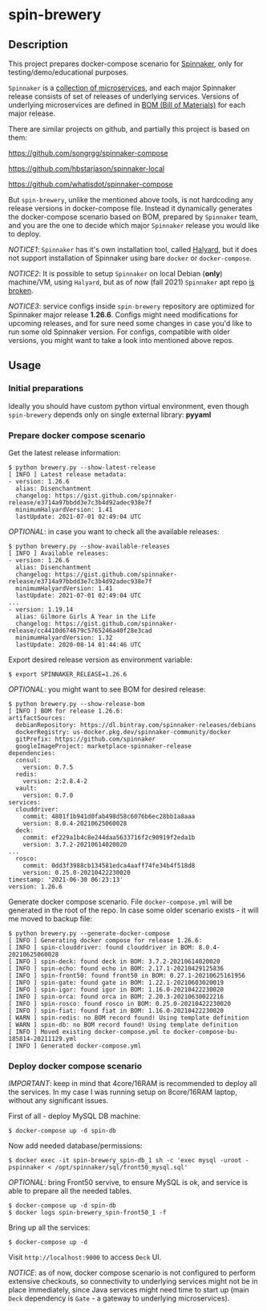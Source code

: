 # spin-brewery

## Description
This project prepares docker-compose scenario for [Spinnaker](https://spinnaker.io/docs/), only for testing/demo/educational purposes. 

`Spinnaker` is a [collection of microservices](https://spinnaker.io/docs/reference/architecture/microservices-overview/), and each major Spinnaker release consists of set of releases of underlying services. Versions of underlying microservices are defined in [BOM (Bill of Materials)](https://spinnaker.io/docs/guides/operator/custom-boms/#the-bill-of-materials-bom) for each major release.

There are similar projects on github, and partially this project is based on them:

https://github.com/songrgg/spinnaker-compose

https://github.com/hbstarjason/spinnaker-local

https://github.com/whatisdot/spinnaker-compose

But `spin-brewery`, unlike the mentioned above tools, is not hardcoding any release versions in docker-compose file. Instead it dynamically generates the docker-compose scenario based on BOM, prepared by `Spinnaker` team, and you are the one to decide which major `Spinnaker` release you would like to deploy.

*NOTICE1*: `Spinnaker` has it's own installation tool, called [Halyard](https://spinnaker.io/docs/setup/install/halyard/), but it does not support installation of Spinnaker using bare `docker` or `docker-compose`.

*NOTICE2*: It is possible to setup `Spinnaker` on local Debian (**only**) machine/VM, using `Halyard`, but as of now (fall 2021) `Spinnaker` apt repo [is broken](https://github.com/spinnaker/spinnaker/issues/6488).

*NOTICE3*: service configs inside `spin-brewery` repository are optimized for Spinnaker major release **1.26.6**. Configs might need modifications for upcoming releases, and for sure need some changes in case you'd like to run some old Spinnaker version. For configs, compatible with older versions, you might want to take a look into mentioned above repos.

## Usage
### Initial preparations
Ideally you should have custom python virtual environment, even though `spin-brewery` depends only on single external library: **pyyaml**

### Prepare docker compose scenario
Get the latest release information:
```
$ python brewery.py --show-latest-release
[ INFO ] Latest release metadata:
- version: 1.26.6
  alias: Disenchantment
  changelog: https://gist.github.com/spinnaker-release/e3714a97bbdd3e7c3b4d92adec938e7f
  minimumHalyardVersion: 1.41
  lastUpdate: 2021-07-01 02:49:04 UTC
```
*OPTIONAL*: in case you want to check all the available releases:
```
$ python brewery.py --show-available-releases
[ INFO ] Available releases:
- version: 1.26.6
  alias: Disenchantment
  changelog: https://gist.github.com/spinnaker-release/e3714a97bbdd3e7c3b4d92adec938e7f
  minimumHalyardVersion: 1.41
  lastUpdate: 2021-07-01 02:49:04 UTC
...
- version: 1.19.14
  alias: Gilmore Girls A Year in the Life
  changelog: https://gist.github.com/spinnaker-release/cc4410d674679c5765246a40f28e3cad
  minimumHalyardVersion: 1.32
  lastUpdate: 2020-08-14 01:44:46 UTC
```
Export desired release version as environment variable:
```
$ export SPINNAKER_RELEASE=1.26.6
```
*OPTIONAL*: you might want to see BOM for desired release:
```
$ python brewery.py --show-release-bom
[ INFO ] BOM for release 1.26.6:
artifactSources:
  debianRepository: https://dl.bintray.com/spinnaker-releases/debians
  dockerRegistry: us-docker.pkg.dev/spinnaker-community/docker
  gitPrefix: https://github.com/spinnaker
  googleImageProject: marketplace-spinnaker-release
dependencies:
  consul:
    version: 0.7.5
  redis:
    version: 2:2.8.4-2
  vault:
    version: 0.7.0
services:
  clouddriver:
    commit: 4801f1b941d0fab498d58c6076b6ec28bb1a8aaa
    version: 8.0.4-20210625060028
  deck:
    commit: ef229a1b4c8e244daa5633716f2c90919f2eda1b
    version: 3.7.2-20210614020020
...
  rosco:
    commit: 0dd3f3988cb134581edca4aaff74fe34b4f518d8
    version: 0.25.0-20210422230020
timestamp: '2021-06-30 06:23:13'
version: 1.26.6
```
Generate docker compose scenario. File `docker-compose.yml` will be generated in the root of the repo. In case some older scenario exists - it will me moved to backup file:
```
$ python brewery.py --generate-docker-compose
[ INFO ] Generating docker compose for release 1.26.6:
[ INFO ] spin-clouddriver: found clouddriver in BOM: 8.0.4-20210625060028
[ INFO ] spin-deck: found deck in BOM: 3.7.2-20210614020020
[ INFO ] spin-echo: found echo in BOM: 2.17.1-20210429125836
[ INFO ] spin-front50: found front50 in BOM: 0.27.1-20210625161956
[ INFO ] spin-gate: found gate in BOM: 1.22.1-20210603020019
[ INFO ] spin-igor: found igor in BOM: 1.16.0-20210422230020
[ INFO ] spin-orca: found orca in BOM: 2.20.3-20210630022216
[ INFO ] spin-rosco: found rosco in BOM: 0.25.0-20210422230020
[ INFO ] spin-fiat: found fiat in BOM: 1.16.0-20210422230020
[ WARN ] spin-redis: no BOM record found! Using template definition
[ WARN ] spin-db: no BOM record found! Using template definition
[ INFO ] Moved existing docker-compose.yml to docker-compose-bu-185814-20211129.yml
[ INFO ] Generated docker-compose.yml
```
### Deploy docker compose scenario
*IMPORTANT*: keep in mind that 4core/16RAM is recommended to deploy all the services. In my case I was running setup on 8core/16RAM laptop, without any significant issues.

First of all - deploy MySQL DB machine:
```
$ docker-compose up -d spin-db
```
Now add needed database/permissions:
```
$ docker exec -it spin-brewery_spin-db_1 sh -c 'exec mysql -uroot -pspinnaker < /opt/spinnaker/sql/front50_mysql.sql'
```
*OPTIONAL*: bring Front50 servive, to ensure MySQL is ok, and service is able to prepare all the needed tables.
```
$ docker-compose up -d spin-db
$ docker logs spin-brewery_spin-front50_1 -f
```
Bring up all the services:
```
$ docker-compose up -d
```
Visit `http://localhost:9000` to access `Deck` UI.

*NOTICE*: as of now, docker compose scenario is not configured to perform extensive checkouts, so connectivity to underlying services might not be in place immediately, since Java services might need time to start up (main `Deck` dependency is `Gate` - a gateway to underlying microservices).
